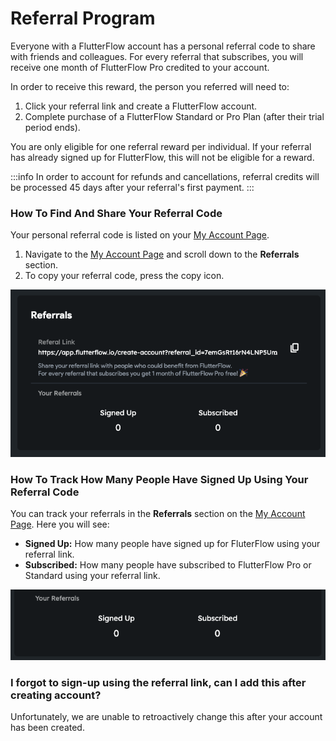 
# Referral Program

Everyone with a FlutterFlow account has a personal referral code to share with friends and colleagues. For every referral that subscribes, you will receive one month of FlutterFlow Pro credited to your account.

In order to receive this reward, the person you referred will need to:

1. Click your referral link and create a FlutterFlow account.
2. Complete purchase of a FlutterFlow Standard or Pro Plan (after their trial period ends).

You are only eligible for one referral reward per individual. If your referral has already signed up for FlutterFlow, this will not be eligible for a reward.

:::info
In order to account for refunds and cancellations, referral credits will be processed 45 days after your referral's first payment.
:::

### How To Find And Share Your Referral Code

Your personal referral code is listed on your [My Account Page](https://app.flutterflow.io/account).

1. Navigate to the [My Account Page](https://app.flutterflow.io/account) and scroll down to the **Referrals** section.
2. To copy your referral code, press the copy icon.

![img_19.png](imgs/img_19.png)

### How To Track How Many People Have Signed Up Using Your Referral Code

You can track your referrals in the **Referrals** section on the [My Account Page](https://app.flutterflow.io/account). Here you will see:

* **Signed Up:** How many people have signed up for FluterFlow using your referral link.
* **Subscribed:** How many people have subscribed to FlutterFlow Pro or Standard using your referral link.

![img_20.png](imgs/img_20.png)

### I forgot to sign-up using the referral link, can I add this after creating account?

Unfortunately, we are unable to retroactively change this after your account has been created.
